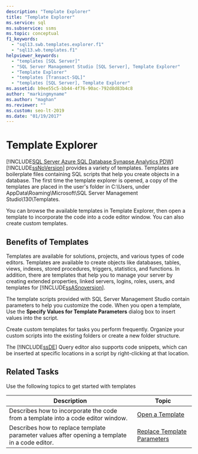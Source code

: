 ```yaml
---
description: "Template Explorer"
title: "Template Explorer"
ms.service: sql
ms.subservice: ssms
ms.topic: conceptual
f1_keywords: 
  - "sql13.swb.templates.explorer.f1"
  - "sql13.wb.templates.f1"
helpviewer_keywords: 
  - "templates [SQL Server]"
  - "SQL Server Management Studio [SQL Server], Template Explorer"
  - "Template Explorer"
  - "templates [Transact-SQL]"
  - "templates [SQL Server], Template Explorer"
ms.assetid: b9ee55c5-bb44-4f76-90ac-792d8d83b4c8
author: "markingmyname"
ms.author: "maghan"
ms.reviewer: ""
ms.custom: seo-lt-2019
ms.date: "01/19/2017"
---
```


# Template Explorer

[!INCLUDE[SQL Server Azure SQL Database Synapse Analytics PDW](../../includes/applies-to-version/sql-asdb-asdbmi-asa-pdw.md)]
[!INCLUDE[ssNoVersion](../../includes/ssnoversion-md.md)] provides a variety of templates. Templates are boilerplate files containing SQL scripts that help you create objects in a database. The first time the template explorer is opened, a copy of the templates are placed in the user's folder in C:\Users, under AppData\Roaming\Microsoft\SQL Server Management Studio\130\Templates.  
  
You can browse the available templates in Template Explorer, then open a template to incorporate the code into a code editor window. You can also create custom templates.  
  
## Benefits of Templates  
Templates are available for solutions, projects, and various types of code editors. Templates are available to create objects like databases, tables, views, indexes, stored procedures, triggers, statistics, and functions. In addition, there are templates that help you to manage your server by creating extended properties, linked servers, logins, roles, users, and templates for [!INCLUDE[ssASnoversion](../../includes/ssasnoversion_md.md)].  
  
The template scripts provided with SQL Server Management Studio contain parameters to help you customize the code. When you open a template, Use the **Specify Values for Template Parameters** dialog box to insert values into the script.  
  
Create custom templates for tasks you perform frequently. Organize your custom scripts into the existing folders or create a new folder structure.  
  
The [!INCLUDE[ssDE](../../includes/ssde_md.md)] Query editor also supports code snippets, which can be inserted at specific locations in a script by right-clicking at that location.  
  
## Related Tasks  
Use the following topics to get started with templates  
  
|**Description**|**Topic**|  
|-------------------|-------------|  
|Describes how to incorporate the code from a template into a code editor window.|[Open a Template](../../ssms/template/open-a-template.md)|  
|Describes how to replace template parameter values after opening a template in a code editor.|[Replace Template Parameters](../../ssms/template/replace-template-parameters.md)|  
  
